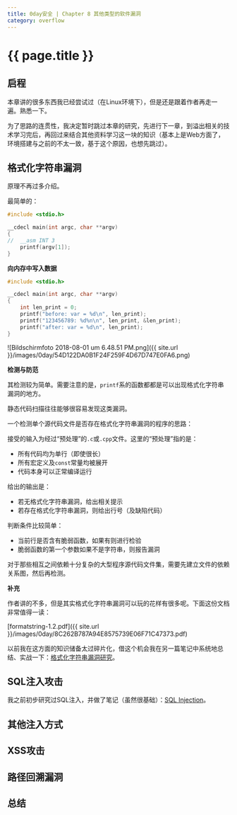 ```yaml
---
title: 0day安全 | Chapter 8 其他类型的软件漏洞
category: overflow
---
```


# {{ page.title }}

## 启程

本章讲的很多东西我已经尝试过（在Linux环境下），但是还是跟着作者再走一遍。熟悉一下。

为了思路的连贯性，我决定暂时跳过本章的研究，先进行下一章，到溢出相关的技术学习完后，再回过来结合其他资料学习这一块的知识（基本上是Web方面了，环境搭建与之前的不太一致，基于这个原因，也想先跳过）。

## 格式化字符串漏洞

原理不再过多介绍。

最简单的：

```c
#include <stdio.h>

__cdecl main(int argc, char **argv)
{
//	__asm INT 3
	printf(argv[1]);
}
```

**向内存中写入数据**

```c
#include <stdio.h>

__cdecl main(int argc, char **argv)
{
	int len_print = 0;
	printf("before: var = %d\n", len_print);
	printf("123456789: %d%n\n", len_print, &len_print);
	printf("after: var = %d\n", len_print);
}
```

![Bildschirmfoto 2018-08-01 um 6.48.51 PM.png]({{ site.url }}/images/0day/54D122DA0B1F24F259F4D67D747E0FA6.png)

**检测与防范**

其检测较为简单。需要注意的是，`printf`系的函数都都是可以出现格式化字符串漏洞的地方。

静态代码扫描往往能够很容易发现这类漏洞。

一个检测单个源代码文件是否存在格式化字符串漏洞的程序的思路：

接受的输入为经过“预处理”的`.c`或`.cpp`文件。这里的“预处理”指的是：

- 所有代码均为单行（即使很长）
- 所有宏定义及`const`常量均被展开
- 代码本身可以正常编译运行

给出的输出是：

- 若无格式化字符串漏洞，给出相关提示
- 若存在格式化字符串漏洞，则给出行号（及缺陷代码）

判断条件比较简单：

- 当前行是否含有脆弱函数，如果有则进行检验
- 脆弱函数的第一个参数如果不是字符串，则报告漏洞

对于那些相互之间依赖十分复杂的大型程序源代码文件集，需要先建立文件的依赖关系图，然后再检测。

**补充**

作者讲的不多，但是其实格式化字符串漏洞可以玩的花样有很多呢。下面这份文档非常值得一读：

[formatstring-1.2.pdf]({{ site.url }}/images/0day/8C262B787A94E8575739E06F71C47373.pdf)

以前我在这方面的知识储备太过碎片化，借这个机会我在另一篇笔记中系统地总结、实战一下：[格式化字符串漏洞研究](quiver:///notes/0D9C0DAE-A405-49B8-8416-50E3583B06D7)。

## SQL注入攻击

我之前初步研究过SQL注入，并做了笔记（虽然很基础）：[SQL Injection](quiver:///notes/55AC224C-4A58-4A92-B1EA-F4526C709EA4)。

## 其他注入方式

## XSS攻击

## 路径回溯漏洞

## 总结
